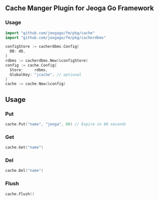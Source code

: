 ## Cache Manger Plugin for Jeoga Go Framework

### Usage
```go
import "github.com/jeogago/fm/pkg/cache"
import "github.com/jeogago/fm/pkg/cacherdbms"

configStore := cacherdbms.Config{
  DB: db,
}
rdbms := cacherdbms.New(&configStore)
config := cache.Config{
  Store:     rdbms,
  GlobalKey: "jcache", // optional
}
cache := cache.New(&config)
```

## Usage
### Put
```go
cache.Put("name", "jeoga", 60) // Expire in 60 seconds
```

### Get
```go
cache.Get("name")
```

### Del
```go
cache.Del("name")
```

### Flush
```go
cache.Flush()
```

